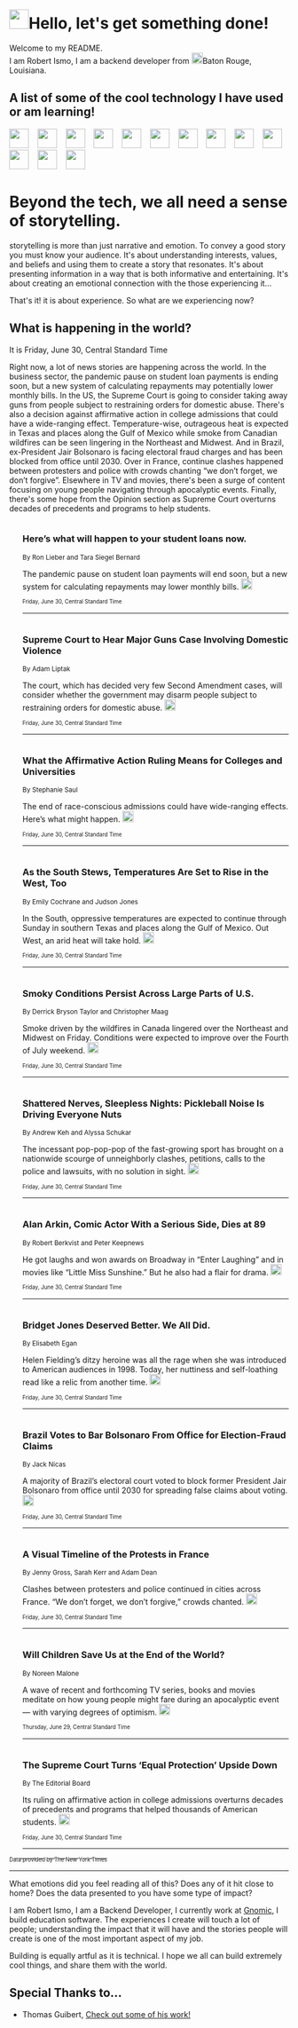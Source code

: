 <h1><img src="https://emojis.slackmojis.com/emojis/images/1643514375/3493/hot-coffee.gif?1643514375" width="35"/>Hello, let's get something done!</h1>

<p>Welcome to my README.<br/>
I am Robert Ismo, I am a backend developer from <img src="https://emojis.slackmojis.com/emojis/images/1638395689/50435/moulin_rouge.png?1638395689" width="20"/>Baton Rouge, Louisiana.</p>
<h2>A list of some of the cool technology I have used or am learning!</h2>
<p>
<img src="https://emojis.slackmojis.com/emojis/images/1643516091/21142/meow_bongotap.gif?1643516091" width="35" alt="">
<img src="https://img.shields.io/badge/Favorite%20Frontend%20Framework-SvelteKit-f83903" alt="">
<img src="https://img.shields.io/badge/Second%20Favorite-Vue-40b581" alt="">
<img src="https://img.shields.io/badge/Most%20Used%20Runtime-Nodejs-78b061" alt="">
<img src="https://emojis.slackmojis.com/emojis/images/1643517416/34482/fire.gif?1643517416" width="35" alt="">
<img src="https://img.shields.io/badge/Javascript%20But%20Better-Typescript-0078ca" alt="">
<img src="https://img.shields.io/badge/Favorite%20Language-Elixir-3e244d" alt="">
<img src="https://img.shields.io/badge/Containerize%20Everything-Docker-6ac9ef" alt="">
<img src="https://emojis.slackmojis.com/emojis/images/1643514596/5999/meow_party.gif?1643514596" width="35" alt="">
<img src="https://img.shields.io/badge/API%20Love%20Language-Graphql-de32a5" alt="">
<img src="https://img.shields.io/badge/Our%20Favorite%20Version%20Controller-Git-e94f33" alt="">
<img src="https://img.shields.io/badge/Favorite%20Database-Redis-d42d1d" alt="">
<img src="https://emojis.slackmojis.com/emojis/images/1643514559/5584/deployparrot.gif?1643514559" width="35" alt="">
<img src="https://img.shields.io/badge/Container%20Interstate-RabbitMQ-f66200" alt="">
<img src="https://img.shields.io/badge/Gotta%20Learn-Kubernetes-316adf" alt="">
<img src="https://img.shields.io/badge/Really%20Mature%20Now-WASM-654fef" alt="">
<img src="https://emojis.slackmojis.com/emojis/images/1666642497/61942/dance_vibe.gif?1666642497" width="35" alt="">
<img src="https://img.shields.io/badge/For%20My%20M1-ARM64-657d96" alt="">
<img src="https://img.shields.io/badge/Loving%20This%20So%20Much-TailwindCSS-17bcb5" alt="">
<img src="https://img.shields.io/badge/Cool%20Build%20Tool-Vite-f9cb24" alt="">
<img src="https://emojis.slackmojis.com/emojis/images/1669231376/62819/working-on-it.gif?1669231376" width="35" alt="">
<img src="https://img.shields.io/badge/Fun%20and%20Easy%20Database-MongoDB-5f8c49" alt="">
<img src="https://img.shields.io/badge/JS%20Life%20Support-NPM-c73737" alt="">
<img src="https://img.shields.io/badge/I%20Liked%20It-DynamoDB-0073b9" alt="">
<img src="https://emojis.slackmojis.com/emojis/images/1643514045/46/question.gif?1643514045" width="35" alt="">
<img src="https://img.shields.io/badge/cool-React-60d6f9" alt="">
<img src="https://img.shields.io/badge/Future%20Big%20Project-Lambda-f37e00" alt="">
<img src="https://img.shields.io/badge/NPM%20But%20Better-PNPM-f1aa07" alt="">
<img src="https://emojis.slackmojis.com/emojis/images/1643514943/9662/fbwow.gif?1643514943" width="35" alt="">
<img src="https://img.shields.io/badge/First%20Language-C-662079" alt="">
<img src="https://img.shields.io/badge/Where%20I%20Deploy%20Frontend-Vercel-000000" alt="">
<img src="https://img.shields.io/badge/Who%20Does%20not%20Want%20an%20App-Swift-f9492a" alt="">
<img src="https://emojis.slackmojis.com/emojis/images/1643514058/151/javascript.png?1643514058" width="35" alt="">
<img src="https://img.shields.io/badge/cool-Python-fbd542" alt="">
<img src="https://img.shields.io/badge/Favorite%20Something-Stripe-656cdc" alt="">
<img src="https://img.shields.io/badge/Of%20Course-HTML5-ed6327" alt="">
<img src="https://emojis.slackmojis.com/emojis/images/1660415405/60731/bomb.gif?1660415405" width="35" alt="">
<img src="https://img.shields.io/badge/hate-CSS-2964ec" alt="">
<img src="https://img.shields.io/badge/Learning-CircleCI-141215" alt="">
<img src="https://img.shields.io/badge/Learning-Rust-fbbb3b" alt="">
<img src="https://emojis.slackmojis.com/emojis/images/1660415397/60712/writing-hand.gif?1660415397" width="35" alt="">
<img src="https://img.shields.io/badge/Dev%20Browser%20of%20Choice-Firefox-cc4e26" alt="">
<img src="https://img.shields.io/badge/Recoverying%20From%20Windows-UNIX-1781e3" alt="">
<img src="https://img.shields.io/badge/LOVE-LogSeq-90c1c2" alt="">
<img src="https://emojis.slackmojis.com/emojis/images/1643514066/223/kirby.gif?1643514066" width="35" alt="">
<img src="https://img.shields.io/badge/Daily%20Driver-MacOS-e6e6e8" alt="">
<img src="https://img.shields.io/badge/Git%20Server-Github-000000" alt="">
<img src="https://img.shields.io/badge/enjoyable-EC2-f17428" alt="">
<img src="https://emojis.slackmojis.com/emojis/images/1643514239/2069/excited.gif?1643514239" width="35" alt="">
</p>
<h1>Beyond the tech, we all need a sense of storytelling.</h1>
<p>storytelling is more than just narrative and emotion. To convey a good story you must know your audience. It's about understanding interests, values, and beliefs and using them to create a story that resonates. It's about presenting information in a way that is both informative and entertaining. It's about creating an emotional connection with the those experiencing it...</p>
<p>That's it! it is about experience. So what are we experiencing now?</p>
<h2>What is happening in the world?</h2>
<p>It is Friday, June 30, Central Standard Time</p>
<p>
Right now, a lot of news stories are happening across the world.  In the business sector, the pandemic pause on student loan payments is ending soon, but a new system of calculating repayments may potentially lower monthly bills.  In the US, the Supreme Court is going to consider taking away guns from people subject to restraining orders for domestic abuse. There&#39;s also a decision against affirmative action in college admissions that could have a wide-ranging effect. Temperature-wise, outrageous heat is expected in Texas and places along the Gulf of Mexico while smoke from Canadian wildfires can be seen lingering in the Northeast and Midwest. And in Brazil, ex-President Jair Bolsonaro is facing electoral fraud charges and has been blocked from office until 2030.  Over in France, continue clashes happened between protesters and police with crowds chanting “we don’t forget, we don’t forgive”. Elsewhere in TV and movies, there&#39;s been a surge of content focusing on young people navigating through apocalyptic events. Finally, there&#39;s some hope from the Opinion section as Supreme Court overturns decades of precedents and programs to help students.</p>
<ol>
<img src="https://img.shields.io/badge/-business-blue" alt="">
<h3>Here’s what will happen to your student loans now.</h3>
<sub>By Ron Lieber and Tara Siegel Bernard</sub>
<p>The pandemic pause on student loan payments will end soon, but a new system for calculating repayments may lower monthly bills.  <a href="https://nyti.ms/431mQeh"><img src="https://developer.nytimes.com/files/poweredby_nytimes_30b.png?v=1583354208352" height="20"></a></p>
<sub><sub>Friday, June 30, Central Standard Time</sub></sub>
<hr/>
<img src="https://img.shields.io/badge/-us-blue" alt="">
<h3>Supreme Court to Hear Major Guns Case Involving Domestic Violence</h3>
<sub>By Adam Liptak</sub>
<p>The court, which has decided very few Second Amendment cases, will consider whether the government may disarm people subject to restraining orders for domestic abuse.  <a href="https://nyti.ms/3pvFr4m"><img src="https://developer.nytimes.com/files/poweredby_nytimes_30b.png?v=1583354208352" height="20"></a></p>
<sub><sub>Friday, June 30, Central Standard Time</sub></sub>
<hr/>
<img src="https://img.shields.io/badge/-us-blue" alt="">
<h3>What the Affirmative Action Ruling Means for Colleges and Universities</h3>
<sub>By Stephanie Saul</sub>
<p>The end of race-conscious admissions could have wide-ranging effects. Here’s what might happen.  <a href="https://nyti.ms/3r1yuIy"><img src="https://developer.nytimes.com/files/poweredby_nytimes_30b.png?v=1583354208352" height="20"></a></p>
<sub><sub>Friday, June 30, Central Standard Time</sub></sub>
<hr/>
<img src="https://img.shields.io/badge/-us-blue" alt="">
<h3>As the South Stews, Temperatures Are Set to Rise in the West, Too</h3>
<sub>By Emily Cochrane and Judson Jones</sub>
<p>In the South, oppressive temperatures are expected to continue through Sunday in southern Texas and places along the Gulf of Mexico. Out West, an arid heat will take hold.  <a href="https://nyti.ms/46sZyka"><img src="https://developer.nytimes.com/files/poweredby_nytimes_30b.png?v=1583354208352" height="20"></a></p>
<sub><sub>Friday, June 30, Central Standard Time</sub></sub>
<hr/>
<img src="https://img.shields.io/badge/-us-blue" alt="">
<h3>Smoky Conditions Persist Across Large Parts of U.S.</h3>
<sub>By Derrick Bryson Taylor and Christopher Maag</sub>
<p>Smoke driven by the wildfires in Canada lingered over the Northeast and Midwest on Friday. Conditions were expected to improve over the Fourth of July weekend.  <a href="https://nyti.ms/44awhJB"><img src="https://developer.nytimes.com/files/poweredby_nytimes_30b.png?v=1583354208352" height="20"></a></p>
<sub><sub>Friday, June 30, Central Standard Time</sub></sub>
<hr/>
<img src="https://img.shields.io/badge/-sports-blue" alt="">
<h3>Shattered Nerves, Sleepless Nights: Pickleball Noise Is Driving Everyone Nuts</h3>
<sub>By Andrew Keh and Alyssa Schukar</sub>
<p>The incessant pop-pop-pop of the fast-growing sport has brought on a nationwide scourge of unneighborly clashes, petitions, calls to the police and lawsuits, with no solution in sight.  <a href="https://nyti.ms/3plEtYx"><img src="https://developer.nytimes.com/files/poweredby_nytimes_30b.png?v=1583354208352" height="20"></a></p>
<sub><sub>Friday, June 30, Central Standard Time</sub></sub>
<hr/>
<img src="https://img.shields.io/badge/-movies-blue" alt="">
<h3>Alan Arkin, Comic Actor With a Serious Side, Dies at 89</h3>
<sub>By Robert Berkvist and Peter Keepnews</sub>
<p>He got laughs and won awards on Broadway in “Enter Laughing” and in movies like “Little Miss Sunshine.” But he also had a flair for drama.  <a href="https://nyti.ms/46HIdV5"><img src="https://developer.nytimes.com/files/poweredby_nytimes_30b.png?v=1583354208352" height="20"></a></p>
<sub><sub>Friday, June 30, Central Standard Time</sub></sub>
<hr/>
<img src="https://img.shields.io/badge/-books-blue" alt="">
<h3>Bridget Jones Deserved Better. We All Did.</h3>
<sub>By Elisabeth Egan</sub>
<p>Helen Fielding’s ditzy heroine was all the rage when she was introduced to American audiences in 1998. Today, her nuttiness and self-loathing read like a relic from another time.  <a href="https://nyti.ms/3JyZQMv"><img src="https://developer.nytimes.com/files/poweredby_nytimes_30b.png?v=1583354208352" height="20"></a></p>
<sub><sub>Friday, June 30, Central Standard Time</sub></sub>
<hr/>
<img src="https://img.shields.io/badge/-world-blue" alt="">
<h3>Brazil Votes to Bar Bolsonaro From Office for Election-Fraud Claims</h3>
<sub>By Jack Nicas</sub>
<p>A majority of Brazil’s electoral court voted to block former President Jair Bolsonaro from office until 2030 for spreading false claims about voting.  <a href="https://nyti.ms/3CYS0Ik"><img src="https://developer.nytimes.com/files/poweredby_nytimes_30b.png?v=1583354208352" height="20"></a></p>
<sub><sub>Friday, June 30, Central Standard Time</sub></sub>
<hr/>
<img src="https://img.shields.io/badge/-world-blue" alt="">
<h3>A Visual Timeline of the Protests in France</h3>
<sub>By Jenny Gross, Sarah Kerr and Adam Dean</sub>
<p>Clashes between protesters and police continued in cities across France. “We don’t forget, we don’t forgive,” crowds chanted.  <a href="https://nyti.ms/435bt54"><img src="https://developer.nytimes.com/files/poweredby_nytimes_30b.png?v=1583354208352" height="20"></a></p>
<sub><sub>Friday, June 30, Central Standard Time</sub></sub>
<hr/>
<img src="https://img.shields.io/badge/-t-magazine-blue" alt="">
<h3>Will Children Save Us at the End of the World?</h3>
<sub>By Noreen Malone</sub>
<p>A wave of recent and forthcoming TV series, books and movies meditate on how young people might fare during an apocalyptic event — with varying degrees of optimism.  <a href="https://nyti.ms/3PCCGsK"><img src="https://developer.nytimes.com/files/poweredby_nytimes_30b.png?v=1583354208352" height="20"></a></p>
<sub><sub>Thursday, June 29, Central Standard Time</sub></sub>
<hr/>
<img src="https://img.shields.io/badge/-opinion-blue" alt="">
<h3>The Supreme Court Turns ‘Equal Protection’ Upside Down</h3>
<sub>By The Editorial Board</sub>
<p>Its ruling on affirmative action in college admissions overturns decades of precedents and programs that helped thousands of American students.  <a href="https://nyti.ms/3rabLu7"><img src="https://developer.nytimes.com/files/poweredby_nytimes_30b.png?v=1583354208352" height="20"></a></p>
<sub><sub>Friday, June 30, Central Standard Time</sub></sub>
<hr/>
</ol>
<a href="https://developer.nytimes.com"><sub><sub>Data provided by The New York Times</sub></sub></a>
<hr/>
<p>What emotions did you feel reading all of this? Does any of it hit close to home? Does the data presented to you have some type of impact?</p>
<p>I am Robert Ismo, I am a Backend Developer, I currently work at <a href="https://gnomic.education/">Gnomic</a>, I build education software. The experiences I create will touch a lot of people; understanding the impact that it will have and the stories people will create is one of the most important aspect of my job.</p>
<p>Building is equally artful as it is technical. I hope we all can build extremely cool things, and share them with the world.</p>
<h2>Special Thanks to...</h2>
<ul>
<li>Thomas Guibert, <a href="https://github.com/thmsgbrt/thmsgbrt">Check out some of his work!</a></li>
</ul>